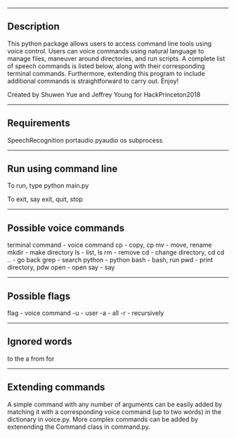 
-------------
Description
-------------

This python package allows users to access command line tools using 
voice control.  Users can voice commands using natural language to 
manage files, maneuver around directories, and run scripts. A complete 
list of speech commands is listed below, along with their corresponding 
terminal commands. Furthermore, extending this program to include 
additional commands is straightforward to carry out. Enjoy!

Created by Shuwen Yue and Jeffrey Young for HackPrinceton2018

------------------------
Requirements
------------------------
SpeechRecognition
portaudio
pyaudio
os
subprocess

------------------------
Run using command line
------------------------
To run, type
python main.py

To exit, say
exit, quit, stop

------------------------
Possible voice commands
------------------------
terminal command - voice command
cp - copy, cp
mv - move, rename
mkdir - make directory
ls - list, ls
rm - remove
cd - change directory, cd
cd .. - go back
grep - search
python - python
bash - bash, run
pwd - print directory, pdw
open - open
say - say

------------------------
Possible flags
------------------------
flag - voice command
-u - user
-a - all
-r - recursively

------------------------
Ignored words
------------------------
to
the
a
from
for

------------------------
Extending commands
------------------------
A simple command with any number of arguments can be easily added by 
matching it with a corresponding voice command (up to two words) in the
dictionary in voice.py. More complex commands can be added by 
extenending the Command class in command.py.
